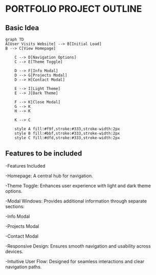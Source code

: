 # PORTFOLIO PROJECT OUTLINE

## Basic Idea

```mermaid
graph TD
A[User Visits Website] --> B[Initial Load]
B --> C[View Homepage]

    C --> D[Navigation Options]
    C --> E[Theme Toggle]

    D --> F[Info Modal]
    D --> G[Projects Modal]
    D --> H[Contact Modal]

    E --> I[Light Theme]
    E --> J[Dark Theme]

    F --> K[Close Modal]
    G --> K
    H --> K

    K --> C

    style A fill:#f9f,stroke:#333,stroke-width:2px
    style B fill:#bbf,stroke:#333,stroke-width:2px
    style C fill:#dfd,stroke:#333,stroke-width:2px
```

## Features to be included

-Features Included

-Homepage: A central hub for navigation.

-Theme Toggle: Enhances user experience with light and dark theme options.

-Modal Windows: Provides additional information through separate sections:

-Info Modal

-Projects Modal

-Contact Modal

-Responsive Design: Ensures smooth navigation and usability across devices.

-Intuitive User Flow: Designed for seamless interactions and clear navigation paths.
